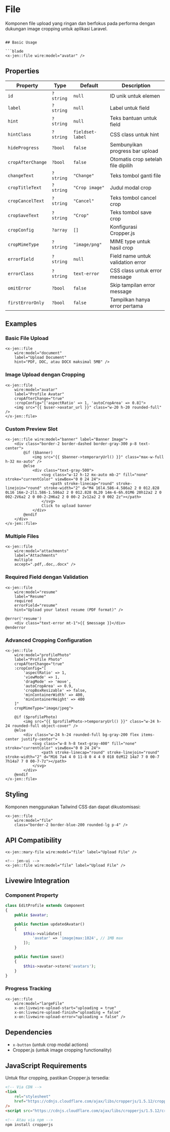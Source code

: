 # File

Komponen file upload yang ringan dan berfokus pada performa dengan dukungan image cropping untuk aplikasi Laravel.

```

## Basic Usage

```blade
<x-jen::file wire:model="avatar" />
```

## Properties

| Property          | Type      | Default          | Description                        |
| ----------------- | --------- | ---------------- | ---------------------------------- |
| `id`              | `?string` | `null`           | ID unik untuk elemen               |
| `label`           | `?string` | `null`           | Label untuk field                  |
| `hint`            | `?string` | `null`           | Teks bantuan untuk field           |
| `hintClass`       | `?string` | `fieldset-label` | CSS class untuk hint               |
| `hideProgress`    | `?bool`   | `false`          | Sembunyikan progress bar upload    |
| `cropAfterChange` | `?bool`   | `false`          | Otomatis crop setelah file dipilih |
| `changeText`      | `?string` | `"Change"`       | Teks tombol ganti file             |
| `cropTitleText`   | `?string` | `"Crop image"`   | Judul modal crop                   |
| `cropCancelText`  | `?string` | `"Cancel"`       | Teks tombol cancel crop            |
| `cropSaveText`    | `?string` | `"Crop"`         | Teks tombol save crop              |
| `cropConfig`      | `?array`  | `[]`             | Konfigurasi Cropper.js             |
| `cropMimeType`    | `?string` | `"image/png"`    | MIME type untuk hasil crop         |
| `errorField`      | `?string` | `null`           | Field name untuk validation error  |
| `errorClass`      | `?string` | `text-error`     | CSS class untuk error message      |
| `omitError`       | `?bool`   | `false`          | Skip tampilan error message        |
| `firstErrorOnly`  | `?bool`   | `false`          | Tampilkan hanya error pertama      |

## Examples

### Basic File Upload

```blade
<x-jen::file
    wire:model="document"
    label="Upload Document"
    hint="PDF, DOC, atau DOCX maksimal 5MB" />
```

### Image Upload dengan Cropping

```blade
<x-jen::file
    wire:model="avatar"
    label="Profile Avatar"
    cropAfterChange="true"
    :cropConfig="['aspectRatio' => 1, 'autoCropArea' => 0.8]">
    <img src="{{ $user->avatar_url }}" class="w-20 h-20 rounded-full" />
</x-jen::file>
```

### Custom Preview Slot

```blade
<x-jen::file wire:model="banner" label="Banner Image">
    <div class="border-2 border-dashed border-gray-300 p-8 text-center">
        @if ($banner)
            <img src="{{ $banner->temporaryUrl() }}" class="max-w-full h-32 mx-auto" />
        @else
            <div class="text-gray-500">
                <svg class="w-12 h-12 mx-auto mb-2" fill="none" stroke="currentColor" viewBox="0 0 24 24">
                    <path stroke-linecap="round" stroke-linejoin="round" stroke-width="2" d="M4 16l4.586-4.586a2 2 0 012.828 0L16 16m-2-2l1.586-1.586a2 2 0 012.828 0L20 14m-6-6h.01M6 20h12a2 2 0 002-2V6a2 2 0 00-2-2H6a2 2 0 00-2 2v12a2 2 0 002 2z"></path>
                </svg>
                Click to upload banner
            </div>
        @endif
    </div>
</x-jen::file>
```

### Multiple Files

```blade
<x-jen::file
    wire:model="attachments"
    label="Attachments"
    multiple
    accept=".pdf,.doc,.docx" />
```

### Required Field dengan Validation

```blade
<x-jen::file
    wire:model="resume"
    label="Resume"
    required
    errorField="resume"
    hint="Upload your latest resume (PDF format)" />

@error('resume')
    <div class="text-error mt-1">{{ $message }}</div>
@enderror
```

### Advanced Cropping Configuration

```blade
<x-jen::file
    wire:model="profilePhoto"
    label="Profile Photo"
    cropAfterChange="true"
    :cropConfig="[
        'aspectRatio' => 1,
        'viewMode' => 1,
        'dragMode' => 'move',
        'autoCropArea' => 0.9,
        'cropBoxResizable' => false,
        'minContainerWidth' => 400,
        'minContainerHeight' => 400
    ]"
    cropMimeType="image/jpeg">

    @if ($profilePhoto)
        <img src="{{ $profilePhoto->temporaryUrl() }}" class="w-24 h-24 rounded-full object-cover" />
    @else
        <div class="w-24 h-24 rounded-full bg-gray-200 flex items-center justify-center">
            <svg class="w-8 h-8 text-gray-400" fill="none" stroke="currentColor" viewBox="0 0 24 24">
                <path stroke-linecap="round" stroke-linejoin="round" stroke-width="2" d="M16 7a4 4 0 11-8 0 4 4 0 018 0zM12 14a7 7 0 00-7 7h14a7 7 0 00-7-7z"></path>
            </svg>
        </div>
    @endif
</x-jen::file>
```

## Styling

Komponen menggunakan Tailwind CSS dan dapat dikustomisasi:

```blade
<x-jen::file
    wire:model="file"
    class="border-2 border-blue-200 rounded-lg p-4" />
```

## API Compatibility


```blade
<x-jen::mary-file wire:model="file" label="Upload File" />

<!-- jen-ui -->
<x-jen::file wire:model="file" label="Upload File" />
```

## Livewire Integration

### Component Property

```php
class EditProfile extends Component
{
    public $avatar;

    public function updatedAvatar()
    {
        $this->validate([
            'avatar' => 'image|max:1024', // 1MB max
        ]);
    }

    public function save()
    {
        $this->avatar->store('avatars');
    }
}
```

### Progress Tracking

```blade
<x-jen::file
    wire:model="largeFile"
    x-on:livewire-upload-start="uploading = true"
    x-on:livewire-upload-finish="uploading = false"
    x-on:livewire-upload-error="uploading = false" />
```

## Dependencies

-   `x-button` (untuk crop modal actions)
-   Cropper.js (untuk image cropping functionality)

## JavaScript Requirements

Untuk fitur cropping, pastikan Cropper.js tersedia:

```html
<!-- Via CDN -->
<link
    rel="stylesheet"
    href="https://cdnjs.cloudflare.com/ajax/libs/cropperjs/1.5.12/cropper.min.css"
/>
<script src="https://cdnjs.cloudflare.com/ajax/libs/cropperjs/1.5.12/cropper.min.js"></script>

<!-- Atau via npm -->
npm install cropperjs
```
